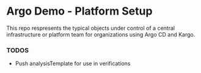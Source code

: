 # Argo Demo - Platform Setup

This repo respresents the typical objects under control of a central infrastructure or platform team for organizations using Argo CD and Kargo.



### TODOS

- Push analysisTemplate for use in verifications
